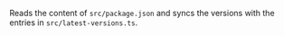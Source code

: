 Reads the content of `src/package.json` and syncs the versions with the entries in `src/latest-versions.ts`.
